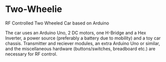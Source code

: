 # Two-Wheelie
RF Controlled Two Wheeled Car based on Arduino

The car uses an Arduino Uno, 2 DC motors, one H-Bridge and a Hex Inverter, a power source (preferably a battery due to mobility) and a toy car chassis.
Transmitter and reciever modules, an extra Arduino Uno or similar, and the miscellaneous hardware (buttons/switches, breadboard etc.) are necessary for RF control.
